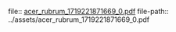 file:: [acer_rubrum_1719221871669_0.pdf](../assets/acer_rubrum_1719221871669_0.pdf)
file-path:: ../assets/acer_rubrum_1719221871669_0.pdf
